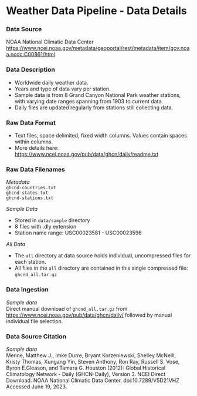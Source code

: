 # Weather Data Pipeline - Data Details

### Data Source
NOAA National Climatic Data Center
https://www.ncei.noaa.gov/metadata/geoportal/rest/metadata/item/gov.noaa.ncdc:C00861/html

### Data Description
* Worldwide daily weather data.
* Years and type of data vary per station.
* Sample data is from 8 Grand Canyon National Park weather stations, with varying date ranges spanning from 1903 to current data.
* Daily files are updated regularly from stations still collecting data.

### Raw Data Format
* Text files, space delimited, fixed width columns. Values contain spaces within columns.
* More details here:  
https://www.ncei.noaa.gov/pub/data/ghcn/daily/readme.txt

### Raw Data Filenames

*Metadata*   
`ghcnd-countries.txt`  
`ghcnd-states.txt`  
`ghcnd-stations.txt`

*Sample Data*
* Stored in `data/sample` directory
* 8 files with .dly extension
* Station name range: USC00023581 - USC00023596

*All Data*  
* The `all` directory at data source holds individual, uncompressed files for each station.
* All files in the `all` directory are contained in this single compressed file: `ghcnd_all.tar.gz`  

### Data Ingestion
*Sample data*  
 Direct manual download of `ghcnd_all.tar.gz` from
https://www.ncei.noaa.gov/pub/data/ghcn/daily/ followed by manual individual file selection.

### Data Source Citation
*Sample data*  
Menne, Matthew J., Imke Durre, Bryant Korzeniewski, Shelley McNeill, Kristy Thomas, Xungang Yin, Steven Anthony, Ron Ray, Russell S. Vose, Byron E.Gleason, and Tamara G. Houston (2012): Global Historical Climatology Network - Daily (GHCN-Daily), Version 3. NCEI Direct Download. NOAA National Climatic Data Center. doi:10.7289/V5D21VHZ Accessed June 19, 2023.
